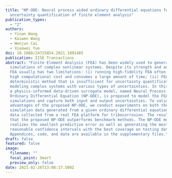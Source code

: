 ```yaml
---
title: "NP-ODE: Neural process aided ordinary differential equations for
  uncertainty quantification of finite element analysis"
publication_types:
  - "2"
authors:
  - Yinan Wang
  - Kaiwen Wang
  - Wenjun Cai
  - Xiaowei Yue
doi: 10.1080/24725854.2021.1891485
publication: IISE Transactions
abstract: "Finite Element Analysis (FEA) has been widely used to generate
  simulations of complex nonlinear systems. Despite its strength and accuracy,
  FEA usually has two limitations: (i) running high-fidelity FEA often requires
  high computational cost and consumes a large amount of time; (ii) FEA is a
  deterministic method that is insufficient for uncertainty quantification when
  modeling complex systems with various types of uncertainties. In this article,
  a physics-informed data-driven surrogate model, named Neural Process Aided
  Ordinary Differential Equation (NP-ODE), is proposed to model the FEA
  simulations and capture both input and output uncertainties. To validate the
  advantages of the proposed NP-ODE, we conduct experiments on both the
  simulation data generated from a given ordinary differential equation and the
  data collected from a real FEA platform for tribocorrosion. The results show
  that the proposed NP-ODE outperforms benchmark methods. The NP-ODE method
  realizes the smallest predictive error as well as generating the most
  reasonable confidence intervals with the best coverage on testing data points.
  Appendices, code, and data are available in the supplementary files."
draft: false
featured: false
image:
  filename: ""
  focal_point: Smart
  preview_only: false
date: 2021-02-26T23:08:17.500Z
---
```

